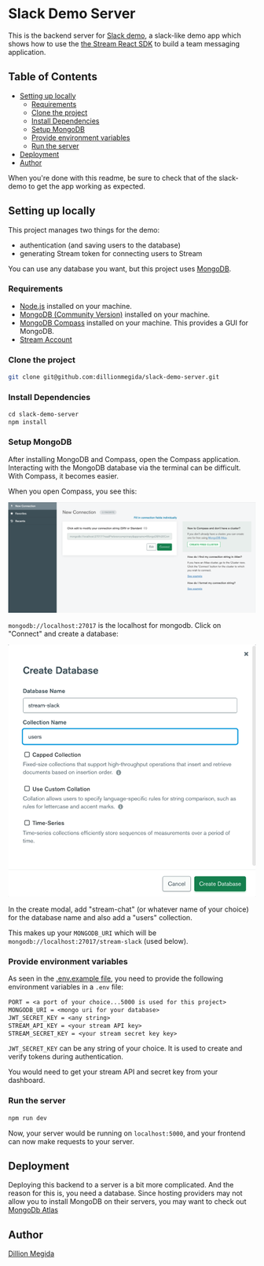 # Slack Demo Server

This is the backend server for [Slack demo](https://github.com/dillionmegida/slack-demo), a slack-like demo app which shows how to use the [the Stream React SDK](https://getstream.io/chat/docs/sdk/react/) to build a team messaging application.

## Table of Contents

- [Setting up locally](#setting-up-locally)
  - [Requirements](#requirements)
  - [Clone the project](#clone-the-project)
  - [Install Dependencies](#install-dependencies)
  - [Setup MongoDB](#setup-mongodb)
  - [Provide environment variables](#provide-environment-variables)
  - [Run the server](#run-the-server)
- [Deployment](#deployment)
- [Author](#author)

When you're done with this readme, be sure to check that of the slack-demo to get the app working as expected.

## Setting up locally

This project manages two things for the demo:

- authentication (and saving users to the database)
- generating Stream token for connecting users to Stream

You can use any database you want, but this project uses [MongoDB](https://www.mongodb.com/).

### Requirements

- [Node.js](https://nodejs.org/en/) installed on your machine.
- [MongoDB (Community Version)](https://docs.mongodb.com/manual/administration/install-community/) installed on your machine.
- [MongoDB Compass](https://www.mongodb.com/try/download/compass) installed on your machine. This provides a GUI for MongoDB.
- [Stream Account](https://getstream.io/try-for-free/)

### Clone the project

```bash
git clone git@github.com:dillionmegida/slack-demo-server.git
```

### Install Dependencies

```shell
cd slack-demo-server
npm install
```

### Setup MongoDB

After installing MongoDB and Compass, open the Compass application. Interacting with the MongoDB database via the terminal can be difficult. With Compass, it becomes easier.

When you open Compass, you see this:

![Compass Homepage](./images/compass-homepage.png)

`mongodb://localhost:27017` is the localhost for mongodb. Click on "Connect" and create a database:

![Database Creation](./images/database-creation.png)

In the create modal, add "stream-chat" (or whatever name of your choice) for the database name and also add a "users" collection.

This makes up your `MONGODB_URI` which will be `mongodb://localhost:27017/stream-slack` (used below).

### Provide environment variables

As seen in the [.env.example file](./env.example), you need to provide the following environment variables in a `.env` file:

```shell
PORT = <a port of your choice...5000 is used for this project>
MONGODB_URI = <mongo uri for your database>
JWT_SECRET_KEY = <any string>
STREAM_API_KEY = <your stream API key>
STREAM_SECRET_KEY = <your stream secret key key>
```

`JWT_SECRET_KEY` can be any string of your choice. It is used to create and verify tokens during authentication.

You would need to get your stream API and secret key from your dashboard.

### Run the server

```bash
npm run dev
```

Now, your server would be running on `localhost:5000`, and your frontend can now make requests to your server.

## Deployment

Deploying this backend to a server is a bit more complicated. And the reason for this is, you need a database. Since hosting providers may not allow you to install MongoDB on their servers, you may want to check out [MongoDb Atlas](https://www.mongodb.com/cloud/atlas/lp/try2)

## Author

[Dillion Megida](https://dillionmegida.com)
